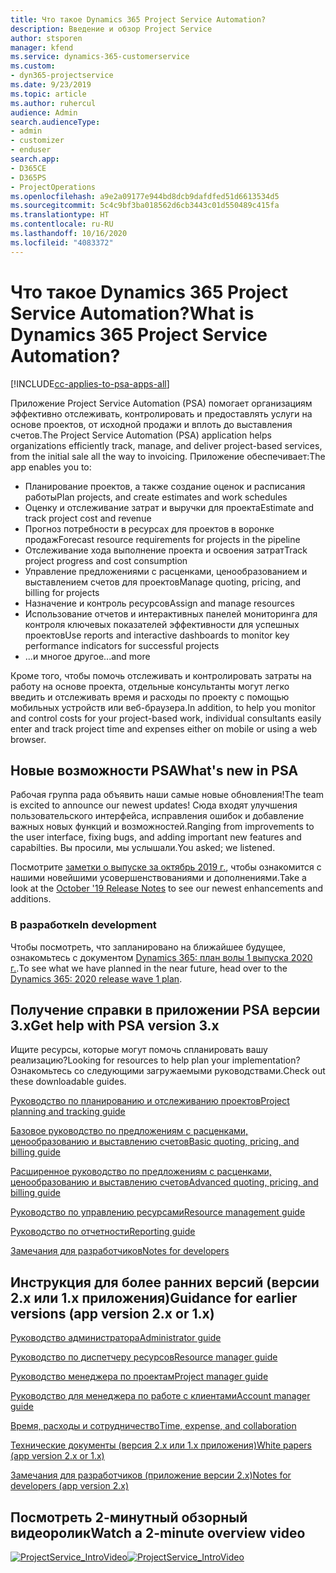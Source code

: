 ```yaml
---
title: Что такое Dynamics 365 Project Service Automation?
description: Введение и обзор Project Service
author: stsporen
manager: kfend
ms.service: dynamics-365-customerservice
ms.custom:
- dyn365-projectservice
ms.date: 9/23/2019
ms.topic: article
ms.author: ruhercul
audience: Admin
search.audienceType:
- admin
- customizer
- enduser
search.app:
- D365CE
- D365PS
- ProjectOperations
ms.openlocfilehash: a9e2a09177e944bd8dcb9dafdfed51d6613534d5
ms.sourcegitcommit: 5c4c9bf3ba018562d6cb3443c01d550489c415fa
ms.translationtype: HT
ms.contentlocale: ru-RU
ms.lasthandoff: 10/16/2020
ms.locfileid: "4083372"
---
```

# <a name="what-is-dynamics-365-project-service-automation"></a><span data-ttu-id="48c02-103">Что такое Dynamics 365 Project Service Automation?</span><span class="sxs-lookup"><span data-stu-id="48c02-103">What is Dynamics 365 Project Service Automation?</span></span>

[!INCLUDE[cc-applies-to-psa-apps-all](../includes/cc-applies-to-psa-apps-all.md)]

<span data-ttu-id="48c02-104">Приложение Project Service Automation (PSA) помогает организациям эффективно отслеживать, контролировать и предоставлять услуги на основе проектов, от исходной продажи и вплоть до выставления счетов.</span><span class="sxs-lookup"><span data-stu-id="48c02-104">The Project Service Automation (PSA) application helps organizations efficiently track, manage, and deliver project-based services, from the initial sale all the way to invoicing.</span></span> <span data-ttu-id="48c02-105">Приложение обеспечивает:</span><span class="sxs-lookup"><span data-stu-id="48c02-105">The app enables you to:</span></span>

- <span data-ttu-id="48c02-106">Планирование проектов, а также создание оценок и расписания работы</span><span class="sxs-lookup"><span data-stu-id="48c02-106">Plan projects, and create estimates and work schedules</span></span>
- <span data-ttu-id="48c02-107">Оценку и отслеживание затрат и выручки для проекта</span><span class="sxs-lookup"><span data-stu-id="48c02-107">Estimate and track project cost and revenue</span></span>
- <span data-ttu-id="48c02-108">Прогноз потребности в ресурсах для проектов в воронке продаж</span><span class="sxs-lookup"><span data-stu-id="48c02-108">Forecast resource requirements for projects in the pipeline</span></span>
- <span data-ttu-id="48c02-109">Отслеживание хода выполнение проекта и освоения затрат</span><span class="sxs-lookup"><span data-stu-id="48c02-109">Track project progress and cost consumption</span></span>
- <span data-ttu-id="48c02-110">Управление предложениями с расценками, ценообразованием и выставлением счетов для проектов</span><span class="sxs-lookup"><span data-stu-id="48c02-110">Manage quoting, pricing, and billing for projects</span></span>
- <span data-ttu-id="48c02-111">Назначение и контроль ресурсов</span><span class="sxs-lookup"><span data-stu-id="48c02-111">Assign and manage resources</span></span>
- <span data-ttu-id="48c02-112">Использование отчетов и интерактивных панелей мониторинга для контроля ключевых показателей эффективности для успешных проектов</span><span class="sxs-lookup"><span data-stu-id="48c02-112">Use reports and interactive dashboards to monitor key performance indicators for successful projects</span></span>
- <span data-ttu-id="48c02-113">...и многое другое</span><span class="sxs-lookup"><span data-stu-id="48c02-113">...and more</span></span>

<span data-ttu-id="48c02-114">Кроме того, чтобы помочь отслеживать и контролировать затраты на работу на основе проекта, отдельные консультанты могут легко введить и отслеживать время и расходы по проекту с помощью мобильных устройств или веб-браузера.</span><span class="sxs-lookup"><span data-stu-id="48c02-114">In addition, to help you monitor and control costs for your project-based work, individual consultants easily enter and track project time and expenses either on mobile or using a web browser.</span></span>

## <a name="whats-new-in-psa"></a><span data-ttu-id="48c02-115">Новые возможности PSA</span><span class="sxs-lookup"><span data-stu-id="48c02-115">What's new in PSA</span></span>
<span data-ttu-id="48c02-116">Рабочая группа рада объявить наши самые новые обновления!</span><span class="sxs-lookup"><span data-stu-id="48c02-116">The team is excited to announce our newest updates!</span></span> <span data-ttu-id="48c02-117">Сюда входят улучшения пользовательского интерфейса, исправления ошибок и добавление важных новых функций и возможностей.</span><span class="sxs-lookup"><span data-stu-id="48c02-117">Ranging from improvements to the user interface, fixing bugs, and adding important new features and capabilties.</span></span> <span data-ttu-id="48c02-118">Вы просили, мы услышали.</span><span class="sxs-lookup"><span data-stu-id="48c02-118">You asked; we listened.</span></span>

<span data-ttu-id="48c02-119">Посмотрите [заметки о выпуске за октябрь 2019 г.](https://docs.microsoft.com/dynamics365-release-plan/2019wave2/index), чтобы ознакомится с нашими новейшими усовершенствованиями и дополнениями.</span><span class="sxs-lookup"><span data-stu-id="48c02-119">Take a look at the [October '19 Release Notes](https://docs.microsoft.com/dynamics365-release-plan/2019wave2/index) to see our newest enhancements and additions.</span></span>

### <a name="in-development"></a><span data-ttu-id="48c02-120">В разработке</span><span class="sxs-lookup"><span data-stu-id="48c02-120">In development</span></span>
<span data-ttu-id="48c02-121">Чтобы посмотреть, что запланировано на ближайшее будущее, ознакомьтесь с документом [Dynamics 365: план волы 1 выпуска 2020 г.](https://docs.microsoft.com/dynamics365-release-plan/2020wave1/index).</span><span class="sxs-lookup"><span data-stu-id="48c02-121">To see what we have planned in the near future, head over to the [Dynamics 365: 2020 release wave 1 plan](https://docs.microsoft.com/dynamics365-release-plan/2020wave1/index).</span></span>

## <a name="get-help-with-psa-version-3x"></a><span data-ttu-id="48c02-122">Получение справки в приложении PSA версии 3.x</span><span class="sxs-lookup"><span data-stu-id="48c02-122">Get help with PSA version 3.x</span></span>
<span data-ttu-id="48c02-123">Ищите ресурсы, которые могут помочь спланировать вашу реализацию?</span><span class="sxs-lookup"><span data-stu-id="48c02-123">Looking for resources to help plan your implementation?</span></span> <span data-ttu-id="48c02-124">Ознакомьтесь со следующими загружаемыми руководствами.</span><span class="sxs-lookup"><span data-stu-id="48c02-124">Check out these downloadable guides.</span></span>

 [<span data-ttu-id="48c02-125">Руководство по планированию и отслеживанию проектов</span><span class="sxs-lookup"><span data-stu-id="48c02-125">Project planning and tracking guide</span></span>](../psa/implementation-guides/project-planning-tracking.md)

 [<span data-ttu-id="48c02-126">Базовое руководство по предложениям с расценками, ценообразованию и выставлению счетов</span><span class="sxs-lookup"><span data-stu-id="48c02-126">Basic quoting, pricing, and billing guide</span></span>](../psa/implementation-guides/begin-quoting-pricing-billing.md)

 [<span data-ttu-id="48c02-127">Расширенное руководство по предложениям с расценками, ценообразованию и выставлению счетов</span><span class="sxs-lookup"><span data-stu-id="48c02-127">Advanced quoting, pricing, and billing guide</span></span>](../psa/implementation-guides/adv-quoting-pricing-billing.md)

 [<span data-ttu-id="48c02-128">Руководство по управлению ресурсами</span><span class="sxs-lookup"><span data-stu-id="48c02-128">Resource management guide</span></span>](../psa/implementation-guides/resource-management-guide.md)

 [<span data-ttu-id="48c02-129">Руководство по отчетности</span><span class="sxs-lookup"><span data-stu-id="48c02-129">Reporting guide</span></span>](../psa/implementation-guides/reporting-guide.md)

 [<span data-ttu-id="48c02-130">Замечания для разработчиков</span><span class="sxs-lookup"><span data-stu-id="48c02-130">Notes for developers</span></span>](../psa/developer-guides/overview-dev-notes-v3.x.md)

## <a name="guidance-for-earlier-versions-app-version-2x-or-1x"></a><span data-ttu-id="48c02-131">Инструкция для более ранних версий (версии 2.x или 1.x приложения)</span><span class="sxs-lookup"><span data-stu-id="48c02-131">Guidance for earlier versions (app version 2.x or 1.x)</span></span>
 [<span data-ttu-id="48c02-132">Руководство администратора</span><span class="sxs-lookup"><span data-stu-id="48c02-132">Administrator guide</span></span>](../psa/admin-guide.md)

 [<span data-ttu-id="48c02-133">Руководство по диспетчеру ресурсов</span><span class="sxs-lookup"><span data-stu-id="48c02-133">Resource manager guide</span></span>](../psa/resource-manager-guide.md)

 [<span data-ttu-id="48c02-134">Руководство менеджера по проектам</span><span class="sxs-lookup"><span data-stu-id="48c02-134">Project manager guide</span></span>](../psa/project-manager-guide.md)

 [<span data-ttu-id="48c02-135">Руководство для менеджера по работе с клиентами</span><span class="sxs-lookup"><span data-stu-id="48c02-135">Account manager guide</span></span>](../psa/account-manager-guide.md)

 [<span data-ttu-id="48c02-136">Время, расходы и сотрудничество</span><span class="sxs-lookup"><span data-stu-id="48c02-136">Time, expense, and collaboration</span></span>](../psa/time-expense-collaboration-guide.md)

 [<span data-ttu-id="48c02-137">Технические документы (версия 2.x или 1.x приложения)</span><span class="sxs-lookup"><span data-stu-id="48c02-137">White papers (app version 2.x or 1.x)</span></span>](../psa/white-papers.md)

 [<span data-ttu-id="48c02-138">Замечания для разработчиков (приложение версии 2.x)</span><span class="sxs-lookup"><span data-stu-id="48c02-138">Notes for developers (app version 2.x)</span></span>](../psa/developer-guides/add-custom-qoi-forms-v2.x.md)

 ## <a name="watch-a-2-minute-overview-video"></a><span data-ttu-id="48c02-139">Посмотреть 2-минутный обзорный видеоролик</span><span class="sxs-lookup"><span data-stu-id="48c02-139">Watch a 2-minute overview video</span></span>
 <a name="heroArea"></a> <span data-ttu-id="48c02-140">[![ProjectService_IntroVideo](../psa/media/project-service-intro-video.png "ProjectService_IntroVideo")](https://go.microsoft.com/fwlink/p/?LinkId=799457)</span><span class="sxs-lookup"><span data-stu-id="48c02-140">[![ProjectService_IntroVideo](../psa/media/project-service-intro-video.png "ProjectService_IntroVideo")](https://go.microsoft.com/fwlink/p/?LinkId=799457)</span></span>



